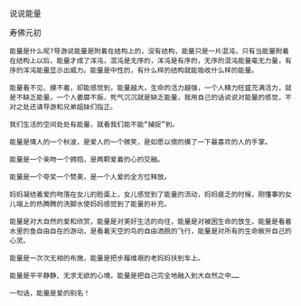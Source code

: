 说说能量

寿佛元初


    能量是什么呢?导游说能量是附着在结构上的，没有结构，能量只是一片混沌，只有当能量附着在结构上以后，能量才成了浑沌，混沌是无序的，浑沌是有序的，无序的混沌能量毫无力量，有序的浑沌能量显示出威力。能量是中性的，有什么样的结构就能吸收什么样的能量。

    能量看不见、摸不着，却能感觉到，能量越大，生命的活力越强，一个人精力旺盛充满活力，就是不缺乏能量，一个人萎靡不振，死气沉沉就是缺乏能量，我用自己的话说说对能量的感觉，不对之处还请导游和兄弟姐妹们指正。

    我们生活的空间处处有能量，就看我们能不能“捕捉”到。

    能量是情人的一个秋波，是爱人的一个微笑，是如愿以偿的摸了一下最喜欢的人的手掌。

    能量是一个亲吻一个拥抱，是两颗爱着的心的交融。

    能量是一个夸奖一个赞美，是一个人爱的全方位释放。

    妈妈凝结着爱的吻落在女儿的脸蛋上，女儿感觉到了能量的流动，妈妈疲乏的时候，刚懂事的女儿端上的热腾腾的洗脚水使妈妈感觉到了能量的补充。

    能量是对大自然的爱和欣赏，能量是对美好生活的向往，能量是对被困生命的放生，能量是看着水里的鱼自由自在的游动，是看着天空的鸟的自由洒脱的飞行，能量是对所有的生命敞开自己的心灵。

    能量是一次次无相的布施，能量是把步履维艰的老妈妈扶到车上。

    能量是平平静静、无求无欲的心境，能量是把自己完全地融入到大自然之中……

    一句话，能量是爱的别名！



